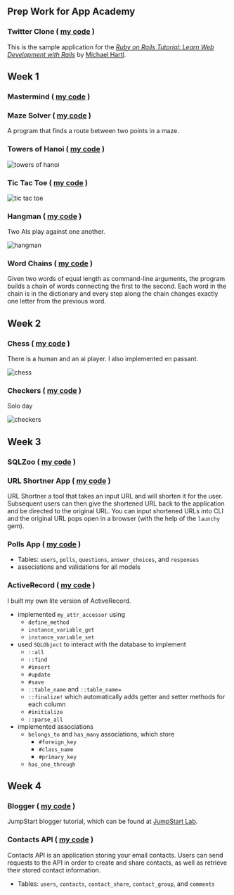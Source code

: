 ## Prep Work for App Academy

### Twitter Clone ( [my code](https://github.com/vveleva/sample_app) )
This is the sample application for the
[*Ruby on Rails Tutorial:
Learn Web Development with Rails*](http://www.railstutorial.org/)
by [Michael Hartl](http://www.michaelhartl.com/).

## Week 1

### Mastermind ( [my code](https://github.com/vveleva/appacademy/blob/master/w1/w1d3/mastermind.rb) )

### Maze Solver ( [my code](https://github.com/vveleva/appacademy/blob/master/w1/w1d3/maze_solver.rb) )
A program that finds a route between two points in a maze.

### Towers of Hanoi ( [my code](https://github.com/vveleva/appacademy/blob/master/w1/w1d1/towers_of_hanoi.rb) )

![towers of hanoi](https://github.com/vveleva/appacademy/blob/master/images/towers_of_hanoi.png)


### Tic Tac Toe  ( [my code](https://github.com/vveleva/appacademy/blob/master/w1/w1d2/tic_tac_toe.rb) )
![tic tac toe](https://github.com/vveleva/appacademy/blob/master/images/tic_tac_toe.png)


### Hangman ( [my code](https://github.com/vveleva/appacademy/blob/master/w1/w1d3/hangman.rb) )
Two AIs play against one another.

![hangman](https://github.com/vveleva/appacademy/blob/master/images/hangman.png)


### Word Chains ( [my code](https://github.com/vveleva/appacademy/blob/master/w1/w1d4/word_chains.rb) )
Given two words of equal length as command-line arguments, the program builds a chain of words connecting the first to the second. Each word in the chain is in the dictionary and every step along the chain changes exactly one letter from the previous word.

## Week 2

### Chess ( [my code](https://github.com/vveleva/appacademy/tree/master/w2/w2d2d3) )
There is a human and an ai player. I also implemented en passant.

![chess](https://github.com/vveleva/appacademy/blob/master/images/chess.png)


### Checkers ( [my code](https://github.com/vveleva/appacademy/tree/master/w2/w2d4) )
Solo day

![checkers](https://github.com/vveleva/appacademy/blob/master/images/checkers.png)


## Week 3

### SQLZoo ( [my code](https://github.com/vveleva/appacademy/tree/master/w3/w3d1/sqlzoo-master) )

### URL Shortner App ( [my code](https://github.com/vveleva/appacademy/tree/master/w3/w3d3/url_shortner_app) )
URL Shortner a tool that takes an input URL and will shorten it for the user. Subsequent users can then give the shortened URL back to the application and be directed to the original URL. You can input shortened URLs into CLI and the original URL pops open in a browser (with the help of the `launchy` gem).

### Polls App ( [my code](https://github.com/vveleva/appacademy/tree/master/w3/w3d4/PollsApp) )
- Tables: `users`, `polls`, `questions`, `answer_choices`, and `responses`
- associations and validations for all models


### ActiveRecord ( [my code](https://github.com/vveleva/appacademy/tree/master/w3/w3d5) )
I built my own lite version of ActiveRecord.
- implemented `my_attr_accessor` using
  - `define_method`
  - `instance_variable_get`
  - `instance_variable_set`
- used `SQLObject` to interact with the database to implement
  - `::all`
  - `::find`
  - `#insert`
  - `#update`
  - `#save`
  - `::table_name` and `::table_name=`
  - `::finalize!` which automatically adds getter and setter methods for each column
  - `#initialize`
  - `::parse_all`
- implemented associations
  - `belongs_to` and `has_many` associations, which store
    - `#foreign_key`
    - `#class_name`
    - `#primary_key`
  - `has_one_through`

## Week 4

### Blogger ( [my code](https://github.com/vveleva/blogger) )
JumpStart blogger tutorial, which can be found at [JumpStart Lab](http://tutorials.jumpstartlab.com/projects/blogger.html).

### Contacts API ( [my code](https://github.com/vveleva/appacademy/tree/master/w4/w4d1/routes_app) )

Contacts API is an application storing your email contacts.  Users can send requests to the API in order to create and share contacts, as well as retrieve their stored contact information.
- Tables: `users`, `contacts`, `contact_share`, `contact_group`, and `comments`

